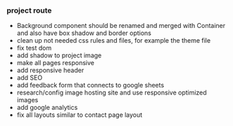### project route

- Background component should be renamed and merged with Container and also have box shadow and border options
- clean up not needed css rules and files, for example the theme file
- fix test dom
- add shadow to project image
- make all pages responsive
- add responsive header
- add SEO
- add feedback form that connects to google sheets
- research/config image hosting site and use responsive optimized images
- add google analytics
- fix all layouts similar to contact page layout
